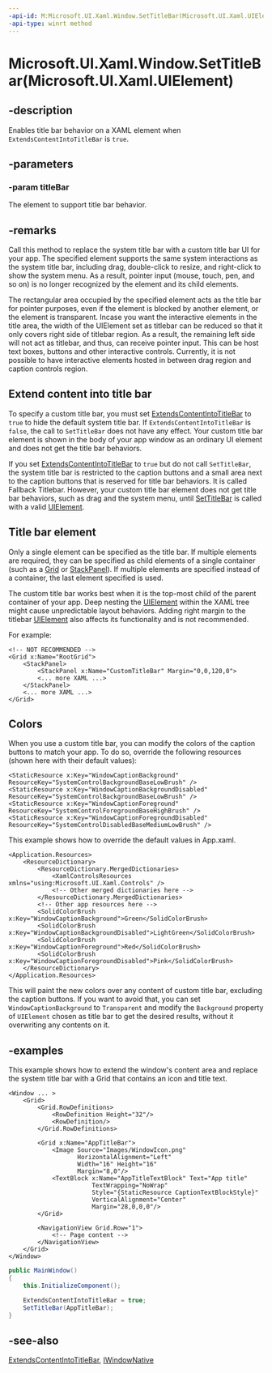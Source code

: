 ```yaml
---
-api-id: M:Microsoft.UI.Xaml.Window.SetTitleBar(Microsoft.UI.Xaml.UIElement)
-api-type: winrt method
---
```


# Microsoft.UI.Xaml.Window.SetTitleBar(Microsoft.UI.Xaml.UIElement)

<!--
public void SetTitleBar (Microsoft.UI.Xaml.UIElement titleBar);
-->

## -description

Enables title bar behavior on a XAML element when `ExtendsContentIntoTitleBar` is `true`.

## -parameters

### -param titleBar

The element to support title bar behavior.

## -remarks

Call this method to replace the system title bar with a custom title bar UI for your app. The specified element supports the same system interactions as the system title bar, including drag, double-click to resize, and right-click to show the system menu. As a result, pointer input (mouse, touch, pen, and so on) is no longer recognized by the element and its child elements.

The rectangular area occupied by the specified element acts as the title bar for pointer purposes, even if the element is blocked by another element, or the element is transparent.
Incase you want the interactive elements in the title area, the width of the UIElement set as titlebar can be reduced so that it only covers right side of titlebar region. As a result, the remaining left side will not act as titlebar, and thus, can receive pointer input. This can be host text boxes, buttons and other interactive controls. Currently, it is not possible to have interactive elements hosted in between drag region and caption controls region.
## Extend content into title bar

To specify a custom title bar, you must set [ExtendsContentIntoTitleBar](window_extendscontentintotitlebar.md) to `true` to hide the default system title bar. If `ExtendsContentIntoTitleBar` is `false`, the call to `SetTitleBar` does not have any effect. Your custom title bar element is shown in the body of your app window as an ordinary UI element and does not get the title bar behaviors.

If you set [ExtendsContentIntoTitleBar](window_extendscontentintotitlebar.md) to `true` but do not call `SetTitleBar`, the system title bar is restricted to the caption buttons and a small area next to the caption buttons that is reserved for title bar behaviors. It is called Fallback Titlebar. However, your custom title bar element does not get title bar behaviors, such as drag and the system menu, until [SetTitleBar](window_settitlebar_1494775390.md) is called with a valid [UIElement](uielement.md).

## Title bar element

Only a single element can be specified as the title bar. If multiple elements are required, they can be specified as child elements of a single container (such as a [Grid](../microsoft.ui.xaml.controls/grid.md) or [StackPanel](../microsoft.ui.xaml.controls/stackpanel.md)). If multiple elements are specified instead of a container, the last element specified is used.

The custom title bar works best when it is the top-most child of the parent container of your app. Deep nesting the [UIElement](uielement.md) within the XAML tree might cause unpredictable layout behaviors. Adding right margin to the titlebar [UIElement](uielement.md) also affects its functionality and is not recommended. 

For example:

```xaml
<!-- NOT RECOMMENDED -->
<Grid x:Name="RootGrid">
    <StackPanel>
        <StackPanel x:Name="CustomTitleBar" Margin="0,0,120,0">
        <... more XAML ...>
    </StackPanel>
    <... more XAML ...>
</Grid>
```

## Colors

When you use a custom title bar, you can modify the colors of the caption buttons to match your app.  To do so, override the following resources (shown here with their default values):

```xaml
<StaticResource x:Key="WindowCaptionBackground" ResourceKey="SystemControlBackgroundBaseLowBrush" />
<StaticResource x:Key="WindowCaptionBackgroundDisabled" ResourceKey="SystemControlBackgroundBaseLowBrush" />
<StaticResource x:Key="WindowCaptionForeground" ResourceKey="SystemControlForegroundBaseHighBrush" />
<StaticResource x:Key="WindowCaptionForegroundDisabled" ResourceKey="SystemControlDisabledBaseMediumLowBrush" />
```

This example shows how to override the default values in App.xaml.

```xaml
<Application.Resources>
    <ResourceDictionary>
        <ResourceDictionary.MergedDictionaries>
            <XamlControlsResources xmlns="using:Microsoft.UI.Xaml.Controls" />
            <!-- Other merged dictionaries here -->
        </ResourceDictionary.MergedDictionaries>
        <!-- Other app resources here -->
        <SolidColorBrush x:Key="WindowCaptionBackground">Green</SolidColorBrush>
        <SolidColorBrush x:Key="WindowCaptionBackgroundDisabled">LightGreen</SolidColorBrush>
        <SolidColorBrush x:Key="WindowCaptionForeground">Red</SolidColorBrush>
        <SolidColorBrush x:Key="WindowCaptionForegroundDisabled">Pink</SolidColorBrush>
    </ResourceDictionary>
</Application.Resources>
```
This will paint the new colors over any content of custom title bar, excluding the caption buttons. If you want to avoid that, you can set `WindowCaptionBackground` to `Transparent` and modify the `Background` property of `UIElement` chosen as title bar to get the desired results, without it overwriting any contents on it.
## -examples

This example shows how to extend the window's content area and replace the system title bar with a Grid that contains an icon and title text.

```xaml
<Window ... >
    <Grid>
        <Grid.RowDefinitions>
            <RowDefinition Height="32"/>
            <RowDefinition/>
        </Grid.RowDefinitions>

        <Grid x:Name="AppTitleBar">
            <Image Source="Images/WindowIcon.png"
                   HorizontalAlignment="Left" 
                   Width="16" Height="16" 
                   Margin="8,0"/>
            <TextBlock x:Name="AppTitleTextBlock" Text="App title"
                       TextWrapping="NoWrap"
                       Style="{StaticResource CaptionTextBlockStyle}" 
                       VerticalAlignment="Center"
                       Margin="28,0,0,0"/>
        </Grid>

        <NavigationView Grid.Row="1">
            <!-- Page content -->
        </NavigationView>
    </Grid>
</Window>
```

```csharp
public MainWindow()
{
    this.InitializeComponent();

    ExtendsContentIntoTitleBar = true;
    SetTitleBar(AppTitleBar);
}
```

## -see-also

[ExtendsContentIntoTitleBar](window_extendscontentintotitlebar.md), [IWindowNative](/windows/apps/winui/reference/iwindownative)
